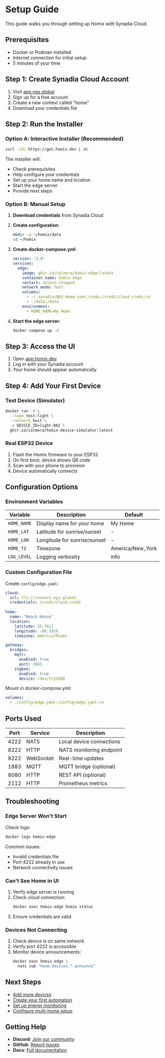 # Setup Guide

This guide walks you through setting up Homix with Synadia Cloud.

## Prerequisites

- Docker or Podman installed
- Internet connection for initial setup
- 5 minutes of your time

## Step 1: Create Synadia Cloud Account

1. Visit [app.ngs.global](https://app.ngs.global)
2. Sign up for a free account
3. Create a new context called "home"
4. Download your credentials file

## Step 2: Run the Installer

### Option A: Interactive Installer (Recommended)

```bash
curl -sSL https://get.homix.dev | sh
```

The installer will:
- Check prerequisites
- Help configure your credentials
- Set up your home name and location
- Start the edge server
- Provide next steps

### Option B: Manual Setup

1. **Download credentials** from Synadia Cloud
2. **Create configuration**:
   ```bash
   mkdir -p ~/homix/data
   cd ~/homix
   ```

3. **Create docker-compose.yml**:
   ```yaml
   version: '3.8'
   services:
     edge:
       image: ghcr.io/calmera/homix-edge:latest
       container_name: homix-edge
       restart: unless-stopped
       network_mode: host
       volumes:
         - ~/.synadia/NGS-Home-user.creds:/creds/cloud.creds:ro
         - ./data:/data
       environment:
         - HOME_NAME=My Home
   ```

4. **Start the edge server**:
   ```bash
   docker compose up -d
   ```

## Step 3: Access the UI

1. Open [app.homix.dev](https://app.homix.dev)
2. Log in with your Synadia account
3. Your home should appear automatically

## Step 4: Add Your First Device

### Test Device (Simulator)
```bash
docker run -d \
  --name test-light \
  --network host \
  -e DEVICE_ID=light-001 \
  ghcr.io/calmera/homix-device-simulator:latest
```

### Real ESP32 Device
1. Flash the Homix firmware to your ESP32
2. On first boot, device shows QR code
3. Scan with your phone to provision
4. Device automatically connects

## Configuration Options

### Environment Variables

| Variable | Description | Default |
|----------|-------------|---------|
| `HOME_NAME` | Display name for your home | My Home |
| `HOME_LAT` | Latitude for sunrise/sunset | - |
| `HOME_LON` | Longitude for sunrise/sunset | - |
| `HOME_TZ` | Timezone | America/New_York |
| `LOG_LEVEL` | Logging verbosity | info |

### Custom Configuration File

Create `config/edge.yaml`:
```yaml
cloud:
  url: tls://connect.ngs.global
  credentials: /creds/cloud.creds
  
home:
  name: "Beach House"
  location:
    latitude: 25.7617
    longitude: -80.1918
    timezone: America/Miami

gateway:
  bridges:
    mqtt:
      enabled: true
      port: 1883
    zigbee:
      enabled: true
      device: /dev/ttyUSB0
```

Mount in docker-compose.yml:
```yaml
volumes:
  - ./config/edge.yaml:/config/edge.yaml:ro
```

## Ports Used

| Port | Service | Description |
|------|---------|-------------|
| 4222 | NATS | Local device connections |
| 8222 | HTTP | NATS monitoring endpoint |
| 9222 | WebSocket | Real-time updates |
| 1883 | MQTT | MQTT bridge (optional) |
| 8080 | HTTP | REST API (optional) |
| 2112 | HTTP | Prometheus metrics |

## Troubleshooting

### Edge Server Won't Start

Check logs:
```bash
docker logs homix-edge
```

Common issues:
- Invalid credentials file
- Port 4222 already in use
- Network connectivity issues

### Can't See Home in UI

1. Verify edge server is running
2. Check cloud connection:
   ```bash
   docker exec homix-edge homix status
   ```
3. Ensure credentials are valid

### Devices Not Connecting

1. Check device is on same network
2. Verify port 4222 is accessible
3. Monitor device announcements:
   ```bash
   docker exec homix-edge \
     nats sub "home.devices.*.announce"
   ```

## Next Steps

- [Add more devices](devices/README.md)
- [Create your first automation](automations/README.md)
- [Set up energy monitoring](energy/README.md)
- [Configure multi-home setup](multi-home/README.md)

## Getting Help

- **Discord**: [Join our community](https://discord.gg/homix)
- **GitHub**: [Report issues](https://github.com/homix-dev/homix/issues)
- **Docs**: [Full documentation](https://docs.homix.dev)